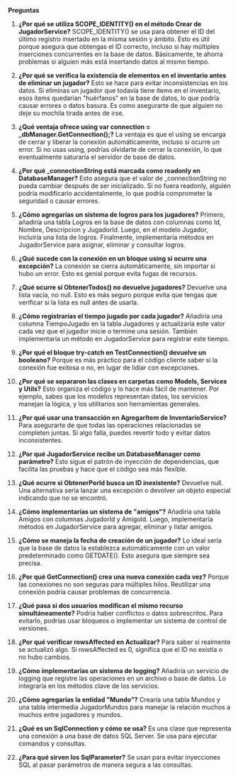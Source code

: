 **Preguntas**


1. **¿Por qué se utiliza SCOPE_IDENTITY() en el método Crear de JugadorService?**
SCOPE_IDENTITY() se usa para obtener el ID del último registro insertado en la misma sesión y ámbito. Esto es útil porque asegura que obtengas el ID correcto, incluso si hay múltiples inserciones concurrentes en la base de datos. Básicamente, te ahorra problemas si alguien más está insertando datos al mismo tiempo.

2. **¿Por qué se verifica la existencia de elementos en el inventario antes de eliminar un jugador?**
Esto se hace para evitar inconsistencias en los datos. Si eliminas un jugador que todavía tiene ítems en el inventario, esos ítems quedarían "huérfanos" en la base de datos, lo que podría causar errores o datos basura. Es como asegurarte de que alguien no deje su mochila tirada antes de irse.

3. **¿Qué ventaja ofrece using var connection = _dbManager.GetConnection();?**
La ventaja es que el using se encarga de cerrar y liberar la conexión automáticamente, incluso si ocurre un error. Si no usas using, podrías olvidarte de cerrar la conexión, lo que eventualmente saturaría el servidor de base de datos.

4. **¿Por qué _connectionString está marcada como readonly en DatabaseManager?**
Esto asegura que el valor de _connectionString no pueda cambiar después de ser inicializado. Si no fuera readonly, alguien podría modificarlo accidentalmente, lo que podría comprometer la seguridad o causar errores.

5. **¿Cómo agregarías un sistema de logros para los jugadores?**
Primero, añadiría una tabla Logros en la base de datos con columnas como Id, Nombre, Descripcion y JugadorId. Luego, en el modelo Jugador, incluiría una lista de logros. Finalmente, implementaría métodos en JugadorService para asignar, eliminar y consultar logros.

6. **¿Qué sucede con la conexión en un bloque using si ocurre una excepción?**
La conexión se cierra automáticamente, sin importar si hubo un error. Esto es genial porque evita fugas de recursos.

7. **¿Qué ocurre si ObtenerTodos() no devuelve jugadores?**
Devuelve una lista vacía, no null. Esto es más seguro porque evita que tengas que verificar si la lista es null antes de usarla.

8. **¿Cómo registrarías el tiempo jugado por cada jugador?**
Añadiría una columna TiempoJugado en la tabla Jugadores y actualizaría este valor cada vez que el jugador inicie o termine una sesión. También implementaría un método en JugadorService para registrar este tiempo.

9. **¿Por qué el bloque try-catch en TestConnection() devuelve un booleano?**
Porque es más práctico para el código cliente saber si la conexión fue exitosa o no, en lugar de lidiar con excepciones.

10. **¿Por qué se separaron las clases en carpetas como Models, Services y Utils?**
Esto organiza el código y lo hace más fácil de mantener. Por ejemplo, sabes que los modelos representan datos, los servicios manejan la lógica, y los utilitarios son herramientas generales.

11. **¿Por qué usar una transacción en AgregarItem de InventarioService?**
Para asegurarte de que todas las operaciones relacionadas se completen juntas. Si algo falla, puedes revertir todo y evitar datos inconsistentes.

12. **¿Por qué JugadorService recibe un DatabaseManager como parámetro?**
Esto sigue el patrón de inyección de dependencias, que facilita las pruebas y hace que el código sea más flexible.

13. **¿Qué ocurre si ObtenerPorId busca un ID inexistente?**
Devuelve null. Una alternativa sería lanzar una excepción o devolver un objeto especial indicando que no se encontró.

14. **¿Cómo implementarías un sistema de "amigos"?**
Añadiría una tabla Amigos con columnas JugadorId y AmigoId. Luego, implementaría métodos en JugadorService para agregar, eliminar y listar amigos.

15. **¿Cómo se maneja la fecha de creación de un jugador?**
Lo ideal sería que la base de datos la establezca automáticamente con un valor predeterminado como GETDATE(). Esto asegura que siempre sea precisa.

16. **¿Por qué GetConnection() crea una nueva conexión cada vez?**
Porque las conexiones no son seguras para múltiples hilos. Reutilizar una conexión podría causar problemas de concurrencia.

17. **¿Qué pasa si dos usuarios modifican el mismo recurso simultáneamente?**
Podría haber conflictos o datos sobrescritos. Para evitarlo, podrías usar bloqueos o implementar un sistema de control de versiones.

18. **¿Por qué verificar rowsAffected en Actualizar?**
Para saber si realmente se actualizó algo. Si rowsAffected es 0, significa que el ID no existía o no hubo cambios.

19. **¿Cómo implementarías un sistema de logging?**
Añadiría un servicio de logging que registre las operaciones en un archivo o base de datos. Lo integraría en los métodos clave de los servicios.

20. **¿Cómo agregarías la entidad "Mundo"?**
Crearía una tabla Mundos y una tabla intermedia JugadorMundos para manejar la relación muchos a muchos entre jugadores y mundos.

21. **¿Qué es un SqlConnection y cómo se usa?**
Es una clase que representa una conexión a una base de datos SQL Server. Se usa para ejecutar comandos y consultas.

22. **¿Para qué sirven los SqlParameter?**
Se usan para evitar inyecciones SQL al pasar parámetros de manera segura a las consultas.


